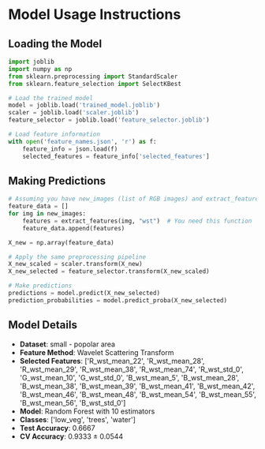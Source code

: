 # Model Usage Instructions

## Loading the Model
```python
import joblib
import numpy as np
from sklearn.preprocessing import StandardScaler
from sklearn.feature_selection import SelectKBest

# Load the trained model
model = joblib.load('trained_model.joblib')
scaler = joblib.load('scaler.joblib')
feature_selector = joblib.load('feature_selector.joblib')

# Load feature information
with open('feature_names.json', 'r') as f:
    feature_info = json.load(f)
    selected_features = feature_info['selected_features']
```

## Making Predictions
```python
# Assuming you have new_images (list of RGB images) and extract_features function
feature_data = []
for img in new_images:
    features = extract_features(img, "wst")  # You need this function
    feature_data.append(features)

X_new = np.array(feature_data)

# Apply the same preprocessing pipeline
X_new_scaled = scaler.transform(X_new)
X_new_selected = feature_selector.transform(X_new_scaled)

# Make predictions
predictions = model.predict(X_new_selected)
prediction_probabilities = model.predict_proba(X_new_selected)
```

## Model Details
- **Dataset**: small - popolar area
- **Feature Method**: Wavelet Scattering Transform
- **Selected Features**: ['R_wst_mean_22', 'R_wst_mean_28', 'R_wst_mean_29', 'R_wst_mean_38', 'R_wst_mean_74', 'R_wst_std_0', 'G_wst_mean_10', 'G_wst_std_0', 'B_wst_mean_5', 'B_wst_mean_28', 'B_wst_mean_38', 'B_wst_mean_39', 'B_wst_mean_41', 'B_wst_mean_42', 'B_wst_mean_46', 'B_wst_mean_48', 'B_wst_mean_54', 'B_wst_mean_55', 'B_wst_mean_56', 'B_wst_std_0']
- **Model**: Random Forest with 10 estimators
- **Classes**: ['low_veg', 'trees', 'water']
- **Test Accuracy**: 0.6667
- **CV Accuracy**: 0.9333 ± 0.0544
